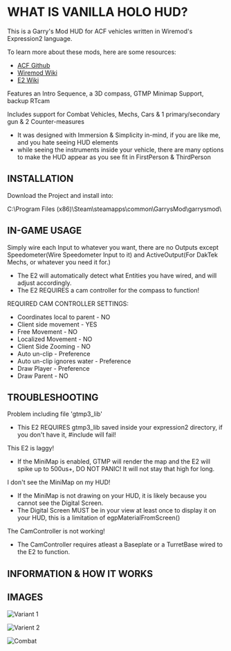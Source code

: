 # WHAT IS VANILLA HOLO HUD?
This is a Garry's Mod HUD for ACF vehicles written in Wiremod's Expression2 language.

To learn more about these mods, here are some resources:
* [ACF Github](https://github.com/nrlulz/ACF)
* [Wiremod Wiki](http://web.archive.org/web/20160325002344/http://wiki.wiremod.com/wiki/Main_Page)
* [E2 Wiki](https://github.com/wiremod/wire/wiki/Expression-2)



Features an Intro Sequence, a 3D compass, GTMP Minimap Support, backup RTcam

Includes support for Combat Vehicles, Mechs, Cars & 1 primary/secondary gun & 2 Counter-measures
  * It was designed with Immersion & Simplicity in-mind, if you are like me, and you hate seeing HUD elements
  * while seeing the instruments inside your vehicle, there are many options to make the HUD appear as you see fit in FirstPerson & ThirdPerson
  
## INSTALLATION
Download the Project and install into:

C:\Program Files (x86)\Steam\steamapps\common\GarrysMod\garrysmod\

## IN-GAME USAGE
Simply wire each Input to whatever you want, there are no Outputs except Speedometer(Wire Speedometer Input to it) and ActiveOutput(For DakTek Mechs, or whatever you need it for.)
  * The E2 will automatically detect what Entities you have wired, and will adjust accordingly.
  * The E2 REQUIRES a cam controller for the compass to function!


 REQUIRED CAM CONTROLLER SETTINGS:
  * Coordinates local to parent - NO
  * Client side movement        - YES
  * Free Movement               - NO
  * Localized Movement          - NO
  * Client Side Zooming         - NO
  * Auto un-clip                - Preference
  * Auto un-clip ignores water  - Preference
  * Draw Player                 - Preference
  * Draw Parent                 - NO

## TROUBLESHOOTING
Problem including file 'gtmp3_lib'
  * This E2 REQUIRES gtmp3_lib saved inside your expression2 directory, if you don't have it, #include will fail!

This E2 is laggy!
  * If the MiniMap is enabled, GTMP will render the map and the E2 will spike up to 500us+, DO NOT PANIC! It will not stay that high for long.

I don't see the MiniMap on my HUD!
  * If the MiniMap is not drawing on your HUD, it is likely because you cannot see the Digital Screen.
  * The Digital Screen MUST be in your view at least once to display it on your HUD, this is a limitation of egpMaterialFromScreen()

The CamController is not working!
  * The CamController requires atleast a Baseplate or a TurretBase wired to the E2 to function.

## INFORMATION & HOW IT WORKS


## IMAGES
![Variant 1](https://steamuserimages-a.akamaihd.net/ugc/1174824798821306798/A330DD490D5C1642968F6E24861466168481D331/)

![Varient 2](https://steamuserimages-a.akamaihd.net/ugc/1174824798821306660/C4D30618E565B8E44776774F7EFFE579C1224C72/)

![Combat](https://steamuserimages-a.akamaihd.net/ugc/1288542787665709048/EC3AB25E602D417E3938CC9F620B8C5DBF653D66/)
